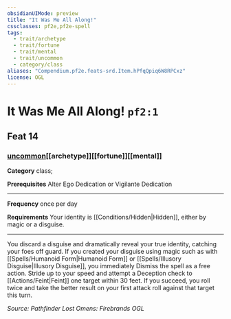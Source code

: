 ```yaml
---
obsidianUIMode: preview
title: "It Was Me All Along!"
cssclasses: pf2e,pf2e-spell
tags:
  - trait/archetype
  - trait/fortune
  - trait/mental
  - trait/uncommon
  - category/class
aliases: "Compendium.pf2e.feats-srd.Item.hPfqQpiq6W8RPCxz"
license: OGL
---
```

# It Was Me All Along! `pf2:1`
## Feat 14
### [uncommon](uncommon "Uncommon Rarity Trait")[[archetype]][[fortune]][[mental]]

**Category** class; 



**Prerequisites** Alter Ego Dedication or Vigilante Dedication
* * *
**Frequency** once per day

**Requirements** Your identity is [[Conditions/Hidden|Hidden]], either by magic or a disguise.

* * *

You discard a disguise and dramatically reveal your true identity, catching your foes off guard. If you created your disguise using magic such as with [[Spells/Humanoid Form|Humanoid Form]] or [[Spells/Illusory Disguise|Illusory Disguise]], you immediately Dismiss the spell as a free action. Stride up to your speed and attempt a Deception check to [[Actions/Feint|Feint]] one target within 30 feet. If you succeed, you roll twice and take the better result on your first attack roll against that target this turn.

*Source: Pathfinder Lost Omens: Firebrands*
*OGL*